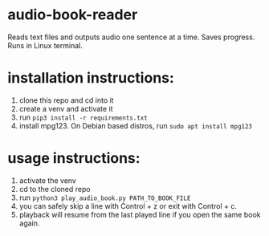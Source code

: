 # audio-book-reader
Reads text files and outputs audio one sentence at a time. Saves progress. Runs in Linux terminal.
# installation instructions:
1. clone this repo and cd into it
2. create a venv and activate it
3. run `pip3 install -r requirements.txt`
4. install mpg123. On Debian based distros, run `sudo apt install mpg123`
# usage instructions:
1. activate the venv
2. cd to the cloned repo
3. run `python3 play_audio_book.py PATH_TO_BOOK_FILE`
4. you can safely skip a line with Control + z or exit with Control + c.
5. playback will resume from the last played line if you open the same book again.
